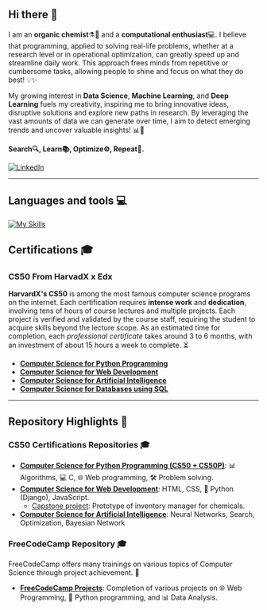 ## Hi there 👋
I am an **organic chemist**⚗️🧪 and a **computational enthusiast**💻. I believe that programming, applied to solving real-life problems, whether at a research level or in operational optimization, can greatly speed up and streamline daily work. This approach frees minds from repetitive or cumbersome tasks, allowing people to shine and focus on what they do best! 💡✨

My growing interest in **Data Science**, **Machine Learning**, and **Deep Learning** fuels my creativity, inspiring me to bring innovative ideas, disruptive solutions and explore new paths in research. By leveraging the vast amounts of data we can generate over time, I aim to detect emerging trends and uncover valuable insights! 📊🚀

**Search🔍, Learn📚, Optimize⚙️, Repeat🔄.**

[![LinkedIn](https://img.shields.io/badge/LinkedIn-0077B5?style=for-the-badge&logo=linkedin&logoColor=white)](https://www.linkedin.com/in/axel-cano-007863318/) 

<hr>

## Languages and tools 💻
[![My Skills](https://skillicons.dev/icons?i=python,flask,django,anaconda,mysql,java,html,css,js,git,c,vscode&theme=light)](https://skillicons.dev)

## Certifications 🎓

### CS50 From HarvadX x Edx
**HarvardX's CS50** is among the most famous computer science programs on the internet. Each certification requires **intense work** and **dedication**, involving tens of hours of course lectures and multiple projects. Each project is verified and validated by the course staff, requiring the student to acquire skills beyond the lecture scope. As an estimated time for completion, each *professional certificate* takes around 3 to 6 months, with an investment of about 15 hours a week to complete. ⏳
- **[Computer Science for Python Programming](https://www.edx.org/certificates/professional-certificate/harvardx-computer-science-for-python-programming?index=product&queryId=8c3cb298d207b14f51ec990427d58930&position=2)**
- **[Computer Science for Web Development](https://www.edx.org/certificates/professional-certificate/harvardx-computer-science-for-web-programming?index=product&queryId=7c41d226fbf4eaab1a888addc23135bf&position=1)**
- **[Computer Science for Artificial Intelligence](https://www.edx.org/certificates/professional-certificate/harvardx-computer-science-for-artifical-intelligence?index=product&queryId=dcce32e92aea5824cdff1a2df5c14fd2&position=3)**
- **[Computer Science for Databases using SQL](https://www.edx.org/certificates/professional-certificate/harvardx-computer-science-for-databases-using-sql?index=product&queryId=7c31a204d5f5ab87fbf7be2d9f5300b2&position=7)**

<hr> 

## Repository Highlights 🌟

### CS50 Certifications Repositories 🎓
- [**Computer Science for Python Programming (CS50 + CS50P)**](https://github.com/4xel-C/CS50): 📊 Algorithms, 💻 C, 🌐 Web programming, 🛠️ Problem solving.
- [**Computer Science for Web Development**](https://github.com/4xel-C/CS50W_web_development): HTML, CSS, 🐍 Python (Django), JavaScript.
  - [Capstone project](https://github.com/4xel-C/CS50W_Final-project): Prototype of inventory manager for chemicals.
- [**Computer Science for Artificial Intelligence**](https://github.com/4xel-C/CS50AI_Artificial_Intelligence): Neural Networks, Search, Optimization, Bayesian Network

### FreeCodeCamp Repository 🎓
FreeCodeCamp offers many trainings on various topics of Computer Science through project achievement. 🚀
- **[FreeCodeCamp Projects](https://github.com/4xel-C/FreeCodeCamp)**: Completion of various projects on 🌐 Web Programming, 🐍 Python programming, and 📊 Data Analysis.
